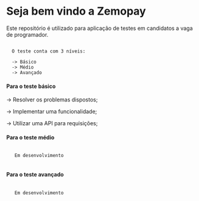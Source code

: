 # Seja bem vindo a Zemopay

Este repositório é utilizado para aplicação de testes em candidatos a vaga de programador.

```

  O teste conta com 3 níveis:
  
  -> Básico
  -> Médio
  -> Avançado

```

#### Para o teste básico
  
  -> Resolver os problemas dispostos;
  
  -> Implementar uma funcionalidade;
  
  -> Utilizar uma API para requisições;
  
#### Para o teste médio

  ```
    
     Em desenvolvimento
    
  ```
  
  #### Para o teste avançado

  ```
    
     Em desenvolvimento
    
  ```
